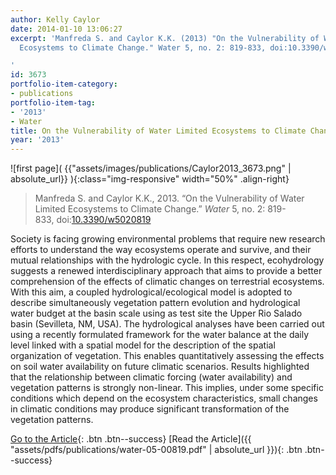 ```yaml
---
author: Kelly Caylor
date: 2014-01-10 13:06:27
excerpt: 'Manfreda S. and Caylor K.K. (2013) "On the Vulnerability of Water Limited
  Ecosystems to Climate Change." Water 5, no. 2: 819-833, doi:10.3390/w5020819

'
id: 3673
portfolio-item-category:
- publications
portfolio-item-tag:
- '2013'
- Water
title: On the Vulnerability of Water Limited Ecosystems to Climate Change
year: '2013'
---
```


![first page]( {{"assets/images/publications/Caylor2013_3673.png" | absolute_url}} ){:class="img-responsive" width="50%" .align-right}

> Manfreda S. and Caylor K.K., 2013. “On the Vulnerability of Water Limited Ecosystems to Climate Change.” _Water_ 5, no. 2: 819-833, doi:[10.3390/w5020819](http://dx.doi.org/10.3390/w5020819)


Society is facing growing environmental problems that require new research efforts to understand the way ecosystems operate and survive, and their mutual relationships with the hydrologic cycle. In this respect, ecohydrology suggests a renewed interdisciplinary approach that aims to provide a better comprehension of the effects of climatic changes on terrestrial ecosystems. With this aim, a coupled hydrological/ecological model is adopted to describe simultaneously vegetation pattern evolution and hydrological water budget at the basin scale using as test site the Upper Rio Salado basin (Sevilleta, NM, USA). The hydrological analyses have been carried out using a recently formulated framework for the water balance at the daily level linked with a spatial model for the description of the spatial organization of vegetation. This enables quantitatively assessing the effects on soil water availability on future climatic scenarios. Results highlighted that the relationship between climatic forcing (water availability) and vegetation patterns is strongly non-linear. This implies, under some specific conditions which depend on the ecosystem characteristics, small changes in climatic conditions may produce significant transformation of the vegetation patterns.


[Go to the Article](http://www.mdpi.com/2073-4441/5/2/819){: .btn .btn--success} [Read the Article]({{ "assets/pdfs/publications/water-05-00819.pdf" | absolute_url }}){: .btn .btn--success}